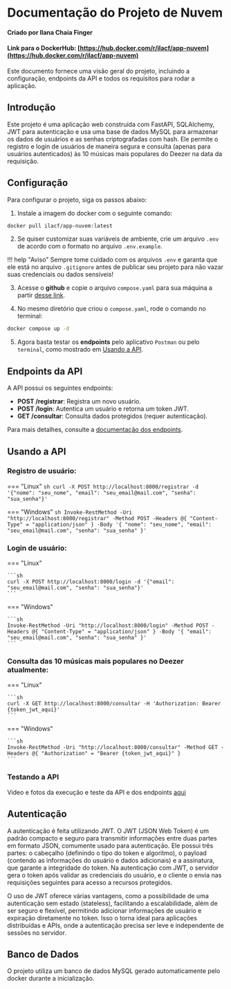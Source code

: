# Documentação do Projeto de Nuvem

#### Criado por Ilana Chaia Finger
#### Link para o DockerHub: [https://hub.docker.com/r/ilacf/app-nuvem](https://hub.docker.com/r/ilacf/app-nuvem)

Este documento fornece uma visão geral do projeto, incluindo a configuração, endpoints da API e todos os requisitos para rodar a aplicação.

## Introdução
Este projeto é uma aplicação web construída com FastAPI, SQLAlchemy, JWT para autenticação e usa uma base de dados MySQL para armazenar os dados de usuários e as senhas criptografadas com hash. Ele permite o registro e login de usuários de maneira segura e consulta (apenas para usuários autenticados) às 10 músicas mais populares do Deezer na data da requisição.

## Configuração
Para configurar o projeto, siga os passos abaixo:

1. Instale a imagem do docker com o seguinte comando: 
```sh
docker pull ilacf/app-nuvem:latest
```

2. Se quiser customizar suas variáveis de ambiente, crie um arquivo `.env` de acordo com o formato no arquivo `.env.example`. 

!!! help "Aviso"
    Sempre tome cuidado com os arquivos `.env` e garanta que ele está no arquivo `.gitignore` antes de publicar seu projeto para não vazar suas credenciais ou dados sensíveis!

3. Acesse o **github** e copie o arquivo `compose.yaml` para sua máquina a partir [desse link](https://github.com/ilacftemp/projeto-nuvem/blob/master/compose.yaml).

4. No mesmo diretório que criou o `compose.yaml`, rode o comando no terminal:
```sh
docker compose up -d
```

5. Agora basta testar os **endpoints** pelo aplicativo `Postman` ou pelo `terminal`, como mostrado em [Usando a API](#usando-a-api).

## Endpoints da API
A API possui os seguintes endpoints:

- **POST /registrar**: Registra um novo usuário.
- **POST /login**: Autentica um usuário e retorna um token JWT.
- **GET /consultar**: Consulta dados protegidos (requer autenticação).

Para mais detalhes, consulte a [documentação dos endpoints](endpoints.md).

## Usando a API

### Registro de usuário:


=== "Linux" 
    ```sh
    curl -X POST http://localhost:8000/registrar -d '{"nome": "seu_nome", "email": "seu_email@mail.com", "senha": "sua_senha"}'
    ```

=== "Windows"
    ```sh
    Invoke-RestMethod -Uri "http://localhost:8000/registrar" -Method POST -Headers @{ "Content-Type" = "application/json" } -Body '{ "nome": "seu_nome", "email": "seu_email@mail.com", "senha": "sua_senha" }'
    ```

### Login de usuário:

=== "Linux"

    ```sh
    curl -X POST http://localhost:8000/login -d '{"email": "seu_email@mail.com", "senha": "sua_senha"}'
    ```

=== "Windows"

    ```sh
    Invoke-RestMethod -Uri "http://localhost:8000/login" -Method POST -Headers @{ "Content-Type" = "application/json" } -Body '{ "email": "seu_email@mail.com", "senha": "sua_senha" }'
    ```

### Consulta das 10 músicas mais populares no Deezer atualmente:

=== "Linux"

    ```sh
    curl -X GET http://localhost:8000/consultar -H 'Authorization: Bearer {token_jwt_aqui}'
    ```

=== "Windows"

    ```sh
    Invoke-RestMethod -Uri "http://localhost:8000/consultar" -Method GET -Headers @{ "Authorization" = "Bearer {token_jwt_aqui}" }
    ```

### Testando a API

Video e fotos da execução e teste da API e dos endpoints [aqui](testando_api.md)

## Autenticação
A autenticação é feita utilizando JWT. O JWT (JSON Web Token) é um padrão compacto e seguro para transmitir informações entre duas partes em formato JSON, comumente usado para autenticação. Ele possui três partes: o cabeçalho (definindo o tipo do token e algoritmo), o payload (contendo as informações do usuário e dados adicionais) e a assinatura, que garante a integridade do token. Na autenticação com JWT, o servidor gera o token após validar as credenciais do usuário, e o cliente o envia nas requisições seguintes para acesso a recursos protegidos.

O uso de JWT oferece várias vantagens, como a possibilidade de uma autenticação sem estado (stateless), facilitando a escalabilidade, além de ser seguro e flexível, permitindo adicionar informações de usuário e expiração diretamente no token. Isso o torna ideal para aplicações distribuídas e APIs, onde a autenticação precisa ser leve e independente de sessões no servidor.

## Banco de Dados
O projeto utiliza um banco de dados MySQL gerado automaticamente pelo docker durante a inicialização.